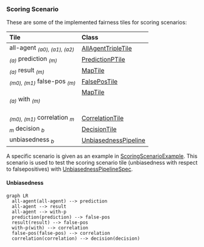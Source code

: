 <head>
  <script src="https://cdnjs.cloudflare.com/ajax/libs/mermaid/9.4.3/mermaid.min.js"> </script>
</head>


### Scoring Scenario

These are some of the implemented fairness tiles for scoring scenarios:

| Tile                                               | Class                                                    |
|:---------------------------------------------------|:---------------------------------------------------------|
| all-agent <sub>*(a0), (a1), (a2)*</sub>            | [AllAgentTripleTile][AllAgentTripleTile]                 |
| <sub>*(a)*</sub> prediction <sub>*(m)*</sub>       | [PredictionPTile][PredictionPTile]                       |
| <sub>*(a)*</sub> result <sub>*(m)*</sub>           | [MapTile][MapTile]                                       |
| <sub>*(m0), (m1)*</sub> false-pos <sub>*(m)*</sub> | [FalsePosTile][FalsePosTile]                             |
| <sub>*(a)*</sub> with <sub>*(m)*</sub>             | [MapTile][MapTile]                    <br/> <br/>  <br/> |
| <sub>*(m0), (m1)*</sub> correlation <sub>*m*</sub> | [CorrelationTile][CorrelationTile]                       |
| <sub>*m*</sub> decision <sub>*b*</sub>             | [DecisionTile][DecisionTile]                             |
| unbiasedness <sub>*b*</sub>                        | [UnbiasednessPipeline][UnbiasednessPipeline]             |

A specific scenario is given as an example in
[ScoringScenarioExample][ScoringScenarioExample]. This scenario is used to test the
scoring scenario tile (unbiasedness with respect to falsepositives) with
[UnbiasednessPipelineSpec][UnbiasednessPipelineSpec].


#### Unbiasedness

```mermaid
graph LR
  all-agent(all-agent) --> prediction
  all-agent --> result
  all-agent --> with-p
  prediction(prediction) --> false-pos
  result(result) --> false-pos
  with-p(with) --> correlation
  false-pos(false-pos) --> correlation
  correlation(correlation) --> decision(decision)
```

[AllAgentTripleTile]: https://github.com/julianmendez/tiles/blob/master/core/src/main/scala/soda/tiles/fairness/tile/constant/AllAgentTripleTile.soda

[PredictionPTile]: https://github.com/julianmendez/tiles/blob/master/core/src/main/scala/soda/tiles/fairness/tile/fold/PredictionPTile.soda

[MapTile]: https://github.com/julianmendez/tiles/blob/master/core/src/main/scala/soda/tiles/fairness/tile/map/MapTile.soda

[FalsePosTile]: https://github.com/julianmendez/tiles/blob/master/core/src/main/scala/soda/tiles/fairness/tile/specific/FalsePosTile.soda

[CorrelationTile]: https://github.com/julianmendez/tiles/blob/master/core/src/main/scala/soda/tiles/fairness/tile/specific/CorrelationTile.soda

[DecisionTile]: https://github.com/julianmendez/tiles/blob/master/core/src/main/scala/soda/tiles/fairness/tile/apply/DecisionTile.soda

[UnbiasednessPipeline]: https://github.com/julianmendez/tiles/blob/master/core/src/main/scala/soda/tiles/fairness/pipeline/UnbiasednessPipeline.soda

[ScoringScenarioExample]: https://github.com/julianmendez/tiles/blob/master/core/src/test/scala/soda/tiles/fairness/pipeline/ScoringScenarioExample.soda

[UnbiasednessPipelineSpec]: https://github.com/julianmendez/tiles/blob/master/core/src/test/scala/soda/tiles/fairness/pipeline/UnbiasednessPipelineSpec.soda

<script>
  window.mermaid.init(undefined, document.querySelectorAll('.language-mermaid'));
</script>


